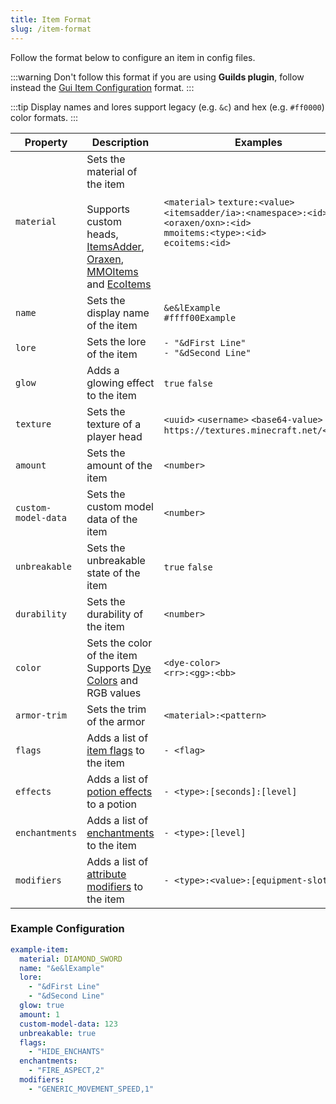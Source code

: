 ```yaml
---
title: Item Format
slug: /item-format
---
```


Follow the format below to configure an item in config files.<br/>

:::warning 
Don't follow this format if you are using **Guilds plugin**, follow instead the [Gui Item Configuration](/guilds/configuration/menu-config) format.
:::

:::tip
Display names and lores support legacy (e.g. `&c`) and hex (e.g. `#ff0000`) color formats.
:::

| Property            | Description                                                                                                                                                                                                                                                                                     | Examples                                                                                                                                     |
|---------------------|-------------------------------------------------------------------------------------------------------------------------------------------------------------------------------------------------------------------------------------------------------------------------------------------------|----------------------------------------------------------------------------------------------------------------------------------------------|
| `material`          | Sets the material of the item<br/><br/>Supports custom heads,<br/>[ItemsAdder](https://www.spigotmc.org/resources/73355/), [Oraxen](https://www.spigotmc.org/resources/72448/), [MMOItems](https://www.spigotmc.org/resources/39267/) and [EcoItems](https://www.spigotmc.org/resources/94601/) | `<material>` `texture:<value>`<br/>`<itemsadder/ia>:<namespace>:<id>`<br/>`<oraxen/oxn>:<id>`<br/>`mmoitems:<type>:<id>`<br/>`ecoitems:<id>` |
| `name`              | Sets the display name of the item                                                                                                                                                                                                                                                               | `&e&lExample`<br/>`#ffff00Example`                                                                                                           |
| `lore`              | Sets the lore of the item                                                                                                                                                                                                                                                                       | `- "&dFirst Line"`<br/>`- "&dSecond Line"`                                                                                                   |
| `glow`              | Adds a glowing effect to the item                                                                                                                                                                                                                                                               | `true` `false`                                                                                                                               |
| `texture`           | Sets the texture of a player head                                                                                                                                                                                                                                                               | `<uuid>` `<username>` `<base64-value>`<br/>`https://textures.minecraft.net/<hash>`                                                           |
| `amount`            | Sets the amount of the item                                                                                                                                                                                                                                                                     | `<number>`                                                                                                                                   |
| `custom-model-data` | Sets the custom model data of the item                                                                                                                                                                                                                                                          | `<number>`                                                                                                                                   |
| `unbreakable`       | Sets the unbreakable state of the item                                                                                                                                                                                                                                                          | `true` `false`                                                                                                                               |
| `durability`        | Sets the durability of the item                                                                                                                                                                                                                                                                 | `<number>`                                                                                                                                   |
| `color`             | Sets the color of the item<br/>Supports [Dye Colors](https://hub.spigotmc.org/javadocs/spigot/org/bukkit/DyeColor.html) and RGB values                                                                                                                                                          | `<dye-color>`<br/>`<rr>:<gg>:<bb>`                                                                                                           |
| `armor-trim`        | Sets the trim of the armor                                                                                                                                                                                                                                                                      | `<material>:<pattern>`                                                                                                                       |
| `flags`             | Adds a list of [item flags](https://hub.spigotmc.org/javadocs/spigot/org/bukkit/inventory/ItemFlag.html) to the item                                                                                                                                                                            | `- <flag>`                                                                                                                                   |
| `effects`           | Adds a list of [potion effects](https://hub.spigotmc.org/javadocs/spigot/org/bukkit/potion/PotionEffectType.html) to a potion                                                                                                                                                                   | `- <type>:[seconds]:[level] `                                                                                                                |
| `enchantments`      | Adds a list of [enchantments](https://hub.spigotmc.org/javadocs/spigot/org/bukkit/enchantments/Enchantment.html) to the item                                                                                                                                                                    | `- <type>:[level]`                                                                                                                           |
| `modifiers`         | Adds a list of [attribute modifiers](https://hub.spigotmc.org/javadocs/spigot/org/bukkit/attribute/Attribute.html) to the item                                                                                                                                                                  | `- <type>:<value>:[equipment-slot]`                                                                                                          |

### Example Configuration
```yaml
example-item:
  material: DIAMOND_SWORD
  name: "&e&lExample"
  lore:
    - "&dFirst Line"
    - "&dSecond Line"
  glow: true
  amount: 1
  custom-model-data: 123
  unbreakable: true
  flags:
    - "HIDE_ENCHANTS"
  enchantments:
    - "FIRE_ASPECT,2"
  modifiers:
    - "GENERIC_MOVEMENT_SPEED,1"
```